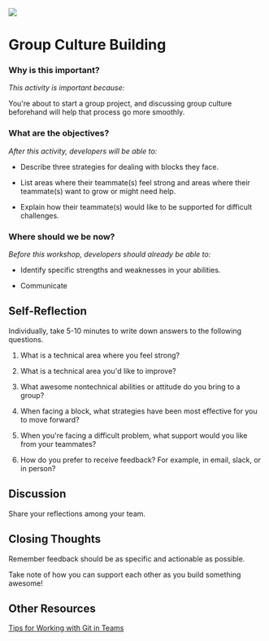 <!--
Creator: Brianna
Location: SF
-->

![](https://ga-dash.s3.amazonaws.com/production/assets/logo-9f88ae6c9c3871690e33280fcf557f33.png)

# Group Culture Building

### Why is this important?
<!-- framing the "why" in big-picture/real world examples -->
*This activity is important because:*

You're about to start a group project, and discussing group culture beforehand will help that process go more smoothly. 

### What are the objectives?
<!-- specific/measurable goal for students to achieve -->
*After this activity, developers will be able to:*

* Describe three strategies for dealing with blocks they face.

* List areas where their teammate(s) feel strong and areas where their teammate(s) want to grow or might need help.

* Explain how their teammate(s) would like to be supported for difficult challenges.  


### Where should we be now?
<!-- call out the skills that are prerequisites -->
*Before this workshop, developers should already be able to:*

* Identify specific strengths and weaknesses in your abilities.

* Communicate 

## Self-Reflection

Individually, take 5-10 minutes to write down answers to the following questions. 

1. What is a technical area where you feel strong?

1. What is a technical area you'd like to improve?

1. What awesome nontechnical abilities or attitude do you bring to a group?

1. When facing a block, what strategies have been most effective for you to move forward?

1. When you're facing a difficult problem, what support would you like from your teammates?

1. How do you prefer to receive feedback? For example, in email, slack, or in person? 

## Discussion

Share your reflections among your team. 

## Closing Thoughts

Remember feedback should be as specific and actionable as possible. 

Take note of how you can support each other as you build something awesome!

## Other Resources

[Tips for Working with Git in Teams](https://github.com/SF-WDI-LABS/shared_modules/blob/master/how-to/github-collaboration-workflow.md#tips-for-working-in-teams)
